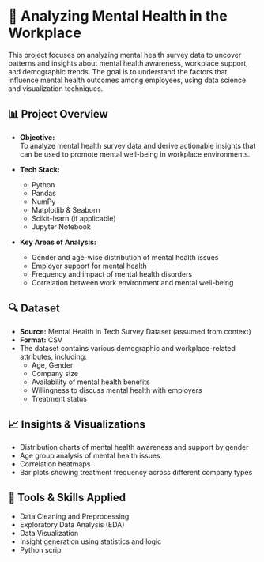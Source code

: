 # 🧠 Analyzing Mental Health in the Workplace

This project focuses on analyzing mental health survey data to uncover patterns and insights about mental health awareness, workplace support, and demographic trends. The goal is to understand the factors that influence mental health outcomes among employees, using data science and visualization techniques.

## 📊 Project Overview

- **Objective:**  
  To analyze mental health survey data and derive actionable insights that can be used to promote mental well-being in workplace environments.

- **Tech Stack:**  
  - Python  
  - Pandas  
  - NumPy  
  - Matplotlib & Seaborn  
  - Scikit-learn (if applicable)  
  - Jupyter Notebook

- **Key Areas of Analysis:**  
  - Gender and age-wise distribution of mental health issues  
  - Employer support for mental health  
  - Frequency and impact of mental health disorders  
  - Correlation between work environment and mental well-being

## 🔍 Dataset

- **Source:** Mental Health in Tech Survey Dataset (assumed from context)  
- **Format:** CSV  
- The dataset contains various demographic and workplace-related attributes, including:
  - Age, Gender
  - Company size
  - Availability of mental health benefits
  - Willingness to discuss mental health with employers
  - Treatment status

## 📈 Insights & Visualizations

- Distribution charts of mental health awareness and support by gender
- Age group analysis of mental health issues
- Correlation heatmaps
- Bar plots showing treatment frequency across different company types

## 🤖 Tools & Skills Applied

- Data Cleaning and Preprocessing  
- Exploratory Data Analysis (EDA)  
- Data Visualization  
- Insight generation using statistics and logic  
- Python scrip
